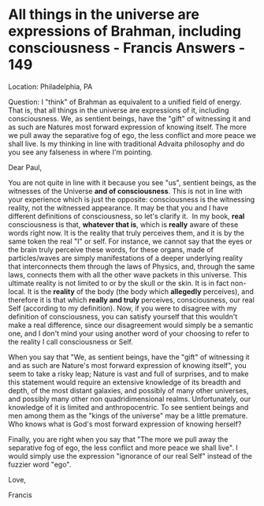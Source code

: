 # All things in the universe are expressions of Brahman, including consciousness - Francis Answers - 149

Location: Philadelphia, PA 

Question: I "think" of Brahman as equivalent to a unified field of energy. That is, that all things in the universe are expressions of it, including consciousness. We, as sentient beings, have the "gift" of witnessing it and as such are Natures most forward expression of knowing itself. The more we pull away the separative fog of ego, the less conflict and more peace we shall live. Is my thinking in line with traditional Advaita philosophy and do you see any falseness in where I'm pointing.

Dear Paul,

You are not quite in line with it because you see "us", sentient beings, as the witnesses of the Universe **and of consciousness**. This is not in line with your experience which is just the opposite: consciousness is the witnessing reality, not the witnessed appearance. It may be that you and I have different definitions of consciousness, so let's clarify it.  In my book, **real** consciousness is that, **whatever that is**, which is **really** aware of these words right now. It is the reality that truly perceives them, and it is by the same token the real "I" or self. For instance, we cannot say that the eyes or the brain truly perceive these words, for these organs, made of particles/waves are simply manifestations of a deeper underlying reality that interconnects them through the laws of Physics, and, through the same laws, connects them with all the other wave packets in this universe. This ultimate reality is not limited to or by the skull or the skin. It is in fact non-local. It is the **reality** of the body (the body which **allegedly** perceives), and therefore it is that which **really and truly** perceives, consciousness, our real Self (according to my definition). Now, if you were to disagree with my definition of consciousness, you can satisfy yourself that this wouldn't make a real difference, since our disagreement would simply be a semantic one, and I don't mind your using another word of your choosing to refer to the reality I call consciousness or Self.

When you say that "We, as sentient beings, have the "gift" of witnessing it and as such are Nature's most forward expression of knowing itself", you seem to take a risky leap; Nature is vast and full of surprises, and to make this statement would require an extensive knowledge of its breadth and depth, of the most distant galaxies, and possibly of many other universes, and possibly many other non quadridimensional realms. Unfortunately, our knowledge of it is limited and anthropocentric. To see sentient beings and men among them as the "kings of the universe" may be a little premature. Who knows what is God's most forward expression of knowing herself?

Finally, you are right when you say that "The more we pull away the separative fog of ego, the less conflict and more peace we shall live". I would simply use the expression "ignorance of our real Self" instead of the fuzzier word "ego".

Love,

Francis

